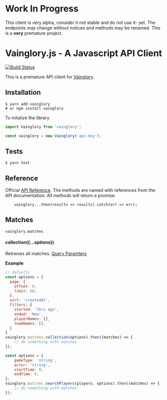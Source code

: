 # Work In Progress

This client is very alpha, consider it not stable and do not use it- yet. The endpoints may change without notices and methods may be renamed. This is a **very** premature project.

# Vainglory.js - A Javascript API Client

[![Build Status](https://travis-ci.org/seripap/vainglory.svg?branch=master)](https://travis-ci.org/seripap/vainglory)

This is a premature API client for [Vainglory](http://vainglorygame.com).

## Installation

```
$ yarn add vainglory
# or npm install vainglory
```

To initalize the library

```javascript
import Vainglory from 'vainglory';

const vainglory = new Vainglory('api-key');
```

## Tests

```
$ yarn test
```

## Reference
Official [API Reference](http://developer.vainglorygame.com/docs). The methods are named with references from the API documentation. All methods will return a promise.

```
    vainglory...then(results => results).catch(err => err);
```

## Matches

`vainglory.matches` 

#### collection({...options})

Retrieves all matches. [Query Paramters](http://developer.vainglorygame.com/docs/#get-a-collection-of-matches)

__Example__
```javascript
// defaults
const options = {
  page: {
    offset: 0,
    limit: 50,
  },
  sort: 'createdAt',
  filters: {
    started: '3hrs ago',
    ended: 'Now',
    playerNames: [],
    teamNames: [],
  }
}
vainglory.matches.collection(options).then((matches) => {
    // do something with matches
});

const options = {
    gameType: 'string',
    actor: 'string',
    startTime: 0,
    endTime: 0,
};
vainglory.matches.searchPlayers(players, options).then((matches) => {
    // do something with matches
});
```

